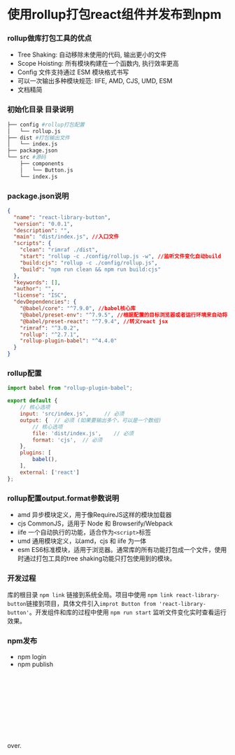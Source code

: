&emsp;


# 使用rollup打包react组件并发布到npm

### rollup做库打包工具的优点

- Tree Shaking: 自动移除未使用的代码, 输出更小的文件
- Scope Hoisting: 所有模块构建在一个函数内, 执行效率更高
- Config 文件支持通过 ESM 模块格式书写
- 可以一次输出多种模块规范: IIFE, AMD, CJS, UMD, ESM
- 文档精简

### 初始化目录 目录说明

```bash
├── config #rollup打包配置
│   └── rollup.js
├── dist #打包输出文件
│   └── index.js
├── package.json
└── src #源码
    ├── components
    │   └── Button.js
    └── index.js
```

### package.json说明

```json
{
  "name": "react-library-button",
  "version": "0.0.1",
  "description": "",
  "main": "dist/index.js", //入口文件
  "scripts": {
    "clean": "rimraf ./dist",
    "start": "rollup -c ./config/rollup.js -w", //监听文件变化自动build
    "build:cjs": "rollup -c ./config/rollup.js",
    "build": "npm run clean && npm run build:cjs"
  },
  "keywords": [],
  "author": "",
  "license": "ISC",
  "devDependencies": {
    "@babel/core": "^7.9.0", //babel核心库
    "@babel/preset-env": "^7.9.5", //根据配置的目标浏览器或者运行环境来自动将ES2015+的代码转换为es5
    "@babel/preset-react": "^7.9.4", //转义react jsx
    "rimraf": "^3.0.2",
    "rollup": "^2.7.1",
    "rollup-plugin-babel": "^4.4.0"
  }
}
```

### rollup配置

```js
import babel from "rollup-plugin-babel";

export default {
    // 核心选项
    input: 'src/index.js',     // 必须
    output: {  // 必须 (如果要输出多个，可以是一个数组)
        // 核心选项
        file: 'dist/index.js',    // 必须
        format: 'cjs',  // 必须
    },
    plugins: [
        babel(),
    ],
    external: ['react']
};
```

### rollup配置output.format参数说明

- amd 异步模块定义，用于像RequireJS这样的模块加载器
- cjs CommonJS，适用于 Node 和 Browserify/Webpack
- iife 一个自动执行的功能，适合作为`<script>`标签
- umd 通用模块定义，以amd，cjs 和 iife 为一体
- esm ES6标准模块，适用于浏览器。通常库的所有功能打包成一个文件，使用时通过打包工具的tree shaking功能只打包使用到的模块。

### 开发过程

库的根目录 `npm link` 链接到系统全局。项目中使用 `npm link react-library-button`链接到项目，具体文件引入`improt Button from 'react-library-button'`。开发组件和库的过程中使用 `npm run start` 监听文件变化实时查看运行效果。

### npm发布

- npm login
- npm publish


&emsp;


&emsp;
&emsp;


&emsp;
&emsp;


&emsp;
&emsp;


&emsp;


over.
